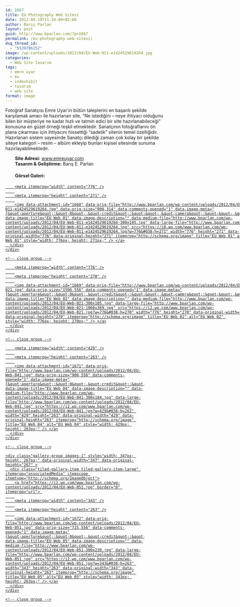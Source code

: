 ```yaml
---
id: 1667
title: EU Photography Web Sitesi
date: 2012-04-19T11:34:00+02:00
author: Barış Parlan
layout: post
guid: http://www.bparlan.com/?p=1667
permalink: /eu-photography-web-sitesi/
dsq_thread_id:
  - "5539706252"
image: /wp-content/uploads/2012/04/EU-Web-011-e1424529619264.jpg
categories:
  - Web Site Tasarım
tags:
  - emre uyar
  - eu
  - indexhibit
  - tasarım
  - web site
format: image
---
```

<div class="ttr_start">
</div>

Fotoğraf Sanatçısı Emre Uyar&#8217;ın bütün taleplerini en başarılı şekilde karşılamak amacı ile hazırlanan site, &#8220;Ne istediğini &#8211; neye ihtiyacı olduğunu bilen bir müşteriye ne kadar hızlı ve tatmin edici bir site hazırlanabileceği&#8221; konusuna en güzel örneği teşkil etmektedir. Sanatçının fotoğraflarını ön plana çıkarması için ihtiyacını hissettiği &#8220;sadelik&#8221; sitenin temel özelliğidir. Hazırlanan sistem sayesinde Sanatçı dilediği zaman çok kolay bir şekilde siteye kategori &#8211; resim &#8211; albüm ekleyip bunları kişisel sitesinde sunuma hazırlayabilmektedir.

<p style="padding-left: 30px;">
  <strong>Site Adresi:</strong> <a title="Emre Uyar Web Site" href="http://www.emreuyar.com" target="_blank">www.emreuyar.com</a><br /> <strong>Tasarım & Geliştirme:</strong> Barış E. Parlan
</p>

<h4 style="padding-left: 30px;">
  Görsel Galeri:
</h4>

<div class="tiled-gallery type-rectangular tiled-gallery-unresized" data-original-width="780" data-carousel-extra='null' itemscope itemtype="http://schema.org/ImageGallery" >
  <div class="gallery-row" style="width: 780px; height: 275px;" data-original-width="780" data-original-height="275" >
    <div class="gallery-group images-1" style="width: 780px; height: 275px;" data-original-width="780" data-original-height="275" >
      <div class="tiled-gallery-item tiled-gallery-item-large" itemprop="associatedMedia" itemscope itemtype="http://schema.org/ImageObject">
        <a href="https://i0.wp.com/www.bparlan.com/wp-content/uploads/2012/04/EU-Web-011-e1424529619264.jpg" border="0" itemprop="url"> 
        
        <meta itemprop="width" content="776" />
        
        <meta itemprop="height" content="271" />
        
        <img data-attachment-id="1668" data-orig-file="http://www.bparlan.com/wp-content/uploads/2012/04/EU-Web-011-e1424529619264.jpg" data-orig-size="900,314" data-comments-opened="1" data-image-meta="{&quot;aperture&quot;:&quot;0&quot;,&quot;credit&quot;:&quot;&quot;,&quot;camera&quot;:&quot;&quot;,&quot;caption&quot;:&quot;&quot;,&quot;created_timestamp&quot;:&quot;0&quot;,&quot;copyright&quot;:&quot;&quot;,&quot;focal_length&quot;:&quot;0&quot;,&quot;iso&quot;:&quot;0&quot;,&quot;shutter_speed&quot;:&quot;0&quot;,&quot;title&quot;:&quot;&quot;,&quot;orientation&quot;:&quot;0&quot;}" data-image-title="EU Web 01" data-image-description="" data-medium-file="http://www.bparlan.com/wp-content/uploads/2012/04/EU-Web-011-e1424529619264-300x105.jpg" data-large-file="http://www.bparlan.com/wp-content/uploads/2012/04/EU-Web-011-e1424529619264.jpg" src="https://i0.wp.com/www.bparlan.com/wp-content/uploads/2012/04/EU-Web-011-e1424529619264.jpg?w=776&#038;h=271" width="776" height="271" data-original-width="776" data-original-height="271" itemprop="http://schema.org/image" title="EU Web 01" alt="EU Web 01" style="width: 776px; height: 271px;" /> </a>
      </div>
    </div>
    
    <!-- close group -->
  </div>
  
  <!-- close row -->
  
  <div class="gallery-row" style="width: 780px; height: 274px;" data-original-width="780" data-original-height="274" >
    <div class="gallery-group images-1" style="width: 780px; height: 274px;" data-original-width="780" data-original-height="274" >
      <div class="tiled-gallery-item tiled-gallery-item-large" itemprop="associatedMedia" itemscope itemtype="http://schema.org/ImageObject">
        <a href="https://i2.wp.com/www.bparlan.com/wp-content/uploads/2012/04/EU-Web-021.jpg" border="0" itemprop="url"> 
        
        <meta itemprop="width" content="776" />
        
        <meta itemprop="height" content="270" />
        
        <img data-attachment-id="1669" data-orig-file="http://www.bparlan.com/wp-content/uploads/2012/04/EU-Web-021.jpg" data-orig-size="1596,556" data-comments-opened="1" data-image-meta="{&quot;aperture&quot;:&quot;0&quot;,&quot;credit&quot;:&quot;&quot;,&quot;camera&quot;:&quot;&quot;,&quot;caption&quot;:&quot;&quot;,&quot;created_timestamp&quot;:&quot;0&quot;,&quot;copyright&quot;:&quot;&quot;,&quot;focal_length&quot;:&quot;0&quot;,&quot;iso&quot;:&quot;0&quot;,&quot;shutter_speed&quot;:&quot;0&quot;,&quot;title&quot;:&quot;&quot;,&quot;orientation&quot;:&quot;0&quot;}" data-image-title="EU Web 02" data-image-description="" data-medium-file="http://www.bparlan.com/wp-content/uploads/2012/04/EU-Web-021-300x105.jpg" data-large-file="http://www.bparlan.com/wp-content/uploads/2012/04/EU-Web-021-1060x369.jpg" src="https://i2.wp.com/www.bparlan.com/wp-content/uploads/2012/04/EU-Web-021.jpg?w=776&#038;h=270" width="776" height="270" data-original-width="776" data-original-height="270" itemprop="http://schema.org/image" title="EU Web 02" alt="EU Web 02" style="width: 776px; height: 270px;" /> </a>
      </div>
    </div>
    
    <!-- close group -->
  </div>
  
  <!-- close row -->
  
  <div class="gallery-row" style="width: 780px; height: 267px;" data-original-width="780" data-original-height="267" >
    <div class="gallery-group images-1" style="width: 433px; height: 267px;" data-original-width="433" data-original-height="267" >
      <div class="tiled-gallery-item tiled-gallery-item-large" itemprop="associatedMedia" itemscope itemtype="http://schema.org/ImageObject">
        <a href="https://i2.wp.com/www.bparlan.com/wp-content/uploads/2012/04/EU-Web-041.jpg" border="0" itemprop="url"> 
        
        <meta itemprop="width" content="429" />
        
        <meta itemprop="height" content="263" />
        
        <img data-attachment-id="1671" data-orig-file="http://www.bparlan.com/wp-content/uploads/2012/04/EU-Web-041.jpg" data-orig-size="906,556" data-comments-opened="1" data-image-meta="{&quot;aperture&quot;:&quot;0&quot;,&quot;credit&quot;:&quot;&quot;,&quot;camera&quot;:&quot;&quot;,&quot;caption&quot;:&quot;&quot;,&quot;created_timestamp&quot;:&quot;0&quot;,&quot;copyright&quot;:&quot;&quot;,&quot;focal_length&quot;:&quot;0&quot;,&quot;iso&quot;:&quot;0&quot;,&quot;shutter_speed&quot;:&quot;0&quot;,&quot;title&quot;:&quot;&quot;,&quot;orientation&quot;:&quot;0&quot;}" data-image-title="EU Web 04" data-image-description="" data-medium-file="http://www.bparlan.com/wp-content/uploads/2012/04/EU-Web-041-300x184.jpg" data-large-file="http://www.bparlan.com/wp-content/uploads/2012/04/EU-Web-041.jpg" src="https://i2.wp.com/www.bparlan.com/wp-content/uploads/2012/04/EU-Web-041.jpg?w=429&#038;h=263" width="429" height="263" data-original-width="429" data-original-height="263" itemprop="http://schema.org/image" title="EU Web 04" alt="EU Web 04" style="width: 429px; height: 263px;" /> </a>
      </div>
    </div>
    
    <!-- close group -->
    
    <div class="gallery-group images-1" style="width: 347px; height: 267px;" data-original-width="347" data-original-height="267" >
      <div class="tiled-gallery-item tiled-gallery-item-large" itemprop="associatedMedia" itemscope itemtype="http://schema.org/ImageObject">
        <a href="https://i2.wp.com/www.bparlan.com/wp-content/uploads/2012/04/EU-Web-051.jpg" border="0" itemprop="url"> 
        
        <meta itemprop="width" content="343" />
        
        <meta itemprop="height" content="263" />
        
        <img data-attachment-id="1672" data-orig-file="http://www.bparlan.com/wp-content/uploads/2012/04/EU-Web-051.jpg" data-orig-size="725,556" data-comments-opened="1" data-image-meta="{&quot;aperture&quot;:&quot;0&quot;,&quot;credit&quot;:&quot;&quot;,&quot;camera&quot;:&quot;&quot;,&quot;caption&quot;:&quot;&quot;,&quot;created_timestamp&quot;:&quot;0&quot;,&quot;copyright&quot;:&quot;&quot;,&quot;focal_length&quot;:&quot;0&quot;,&quot;iso&quot;:&quot;0&quot;,&quot;shutter_speed&quot;:&quot;0&quot;,&quot;title&quot;:&quot;&quot;,&quot;orientation&quot;:&quot;0&quot;}" data-image-title="EU Web 05" data-image-description="" data-medium-file="http://www.bparlan.com/wp-content/uploads/2012/04/EU-Web-051-300x230.jpg" data-large-file="http://www.bparlan.com/wp-content/uploads/2012/04/EU-Web-051.jpg" src="https://i2.wp.com/www.bparlan.com/wp-content/uploads/2012/04/EU-Web-051.jpg?w=343&#038;h=263" width="343" height="263" data-original-width="343" data-original-height="263" itemprop="http://schema.org/image" title="EU Web 05" alt="EU Web 05" style="width: 343px; height: 263px;" /> </a>
      </div>
    </div>
    
    <!-- close group -->
  </div>
  
  <!-- close row -->
</div>

<div class="ttr_end">
</div>